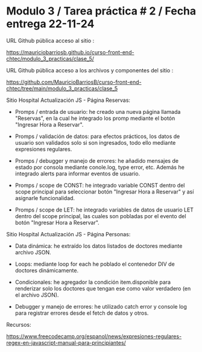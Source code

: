 # Modulo 3 / Tarea práctica # 2 / Fecha entrega 22-11-24

URL Github pública acceso al sitio :

https://mauriciobarriosb.github.io/curso-front-end-chtec/modulo_3_practicas/clase_5/

URL Github pública acceso a los archivos y componentes del sitio :

https://github.com/MauricioBarriosB/curso-front-end-chtec/tree/main/modulo_3_practicas/clase_5

Sitio Hospital Actualización JS - Página Reservas:

* Promps / entrada de usuario: he creado una nueva página llamada "Reservas", en la cual he integrado los promp mediante el botón "Ingresar Hora a Reservar".

* Promps / validación de datos: para efectos prácticos, los datos de usuario son validados solo si son ingresados, todo ello mediante expresiones regulares.

* Promps / debugger y manejo de errores: he añadido mensajes de estado por consola mediante conole.log, type error, etc. Además he integrado alerts para informar eventos de usuario. 

* Promps / scope de CONST: he integrado variable CONST dentro del scope principal para seleccionar botón "Ingresar Hora a Reservar" y así asignarle funcionalidad.

* Promps / scope de LET: he integrado variables de datos de usuario LET dentro del scope principal, las cuales son pobladas por el evento del botón "Ingresar Hora a Reservar". 

Sitio Hospital Actualización JS - Página Personas:

* Data dinámica: he extraído los datos listados de doctores mediante archivo JSON.

* Loops: mediante loop for each he poblado el contenedor DIV de doctores dinámicamente. 

* Condicionales: he agregador la condición item.disponible para renderizar solo los doctores que tengan ese como valor verdadero (en el archivo JSON).

* Debugger y manejo de errores: he utilizado catch error y console log para registrar errores desde el fetch de datos y otros.

Recursos:

https://www.freecodecamp.org/espanol/news/expresiones-regulares-regex-en-javascript-manual-para-principiantes/